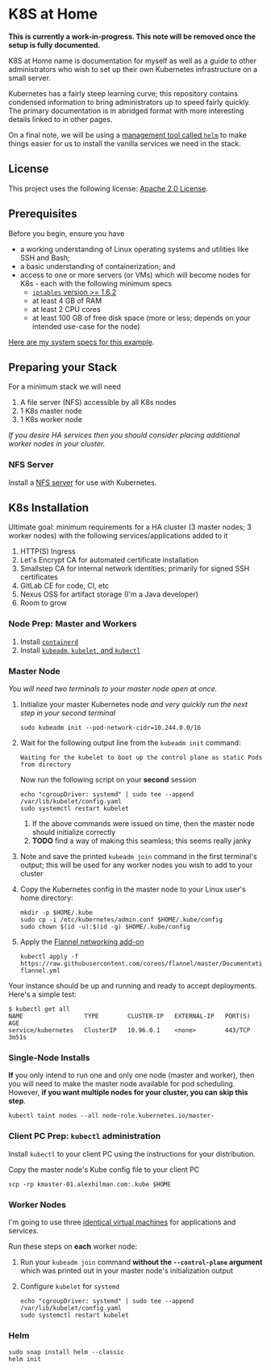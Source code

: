 # K8S at Home

**This is currently a work-in-progress. This note will be removed once the setup is fully documented.**

K8S at Home name is documentation for myself as well as a guide to other administrators who wish to set up their own Kubernetes infrastructure on a small server.

Kubernetes has a fairly steep learning curve; this repository contains condensed information to bring administrators up to speed fairly quickly. The primary documentation is in abridged format with more interesting details linked to in other pages.

On a final note, we will be using a [management tool called `helm`](https://github.com/helm/helm) to make things easier for us to install the vanilla services we need in the stack. 

## License

This project uses the following license: [Apache 2.0 License](LICENSE).

## Prerequisites

Before you begin, ensure you have
* a working understanding of Linux operating systems and utilities like SSH and Bash;
* a basic understanding of containerization; and
* access to one or more servers (or VMs) which will become nodes for K8s - each with the following minimum specs
    * [`iptables` version >= 1.6.2](documentation/iptables-race-condition.md)
    * at least 4 GB of RAM
    * at least 2 CPU cores
    * at least 100 GB of free disk space (more or less; depends on your intended use-case for the node)

[Here are my system specs for this example](documentation/hydra.md).

## Preparing your Stack

For a minimum stack we will need

1. A file server (NFS) accessible by all K8s nodes
1. 1 K8s master node
1. 1 K8s worker node

_If you desire HA services then you should consider placing additional worker nodes in your cluster._

### NFS Server

Install a [NFS server](documentation/vm/nfs-server.md) for use with Kubernetes.

## K8s Installation

Ultimate goal: minimum requirements for a HA cluster (3 master nodes; 3 worker nodes) with the following services/applications added to it
1. HTTP(S) Ingress
1. Let's Encrypt CA for automated certificate installation
1. Smallstep CA for internal network identities; primarily for signed SSH certificates
1. GitLab CE for code, CI, etc
1. Nexus OSS for artifact storage (I'm a Java developer)
1. Room to grow

### Node Prep: Master and Workers

1. Install [`containerd`](documentation/containerd/install-containerd.md)
1. Install [`kubeadm`, `kubelet`, and `kubectl`](documentation/k8s/install-tools.md)

### Master Node

_You will need two terminals to your master node open at once._

1. Initialize your master Kubernetes node _and very quickly run the next step in your second terminal_

    ```shell script
    sudo kubeadm init --pod-network-cidr=10.244.0.0/16
    ```
1. Wait for the following output line from the `kubeadm init` command:
    
    ```plain
    Waiting for the kubelet to boot up the control plane as static Pods from directory
    ```
    
    Now run the following script on your **second** session
    
    ```shell script
    echo "cgroupDriver: systemd" | sudo tee --append /var/lib/kubelet/config.yaml
    sudo systemctl restart kubelet
    ```
    1. If the above commands were issued on time, then the master node should initialize correctly
    1. **TODO** find a way of making this seamless; this seems really janky
1. Note and save the printed `kubeadm join` command in the first terminal's output; this will be used for any worker nodes you wish to add to your cluster
1. Copy the Kubernetes config in the master node to your Linux user's home directory:
    ```shell script
    mkdir -p $HOME/.kube
    sudo cp -i /etc/kubernetes/admin.conf $HOME/.kube/config
    sudo chown $(id -u):$(id -g) $HOME/.kube/config
    ```
1. Apply the [Flannel networking add-on](https://github.com/coreos/flannel#flannel)

    ```shell script
    kubectl apply -f https://raw.githubusercontent.com/coreos/flannel/master/Documentation/kube-flannel.yml
    ```

Your instance should be up and running and ready to accept deployments. Here's a simple test:

```text
$ kubectl get all
NAME                 TYPE        CLUSTER-IP   EXTERNAL-IP   PORT(S)   AGE
service/kubernetes   ClusterIP   10.96.0.1    <none>        443/TCP   3m51s
```

### Single-Node Installs

**If** you only intend to run one and only one node (master and worker), then you will need to make the master node available for pod scheduling. However, **if you want multiple nodes for your cluster, you can skip this step**.

```shell script
kubectl taint nodes --all node-role.kubernetes.io/master-
```

### Client PC Prep: `kubectl` administration

Install `kubectl` to your client PC using the instructions for your distribution.

Copy the master node's Kube config file to your client PC

```shell script
scp -rp kmaster-01.alexhilman.com:.kube $HOME
```

### Worker Nodes

I'm going to use three [identical virtual machines](documentation/vm/worker-node.md) for applications and services.

Run these steps on **each** worker node:

1. Run your `kubeadm join` command **without the `--control-plane` argument** which was printed out in your master node's initialization output
1. Configure `kubelet` for `systemd`

    ```shell script
    echo "cgroupDriver: systemd" | sudo tee --append /var/lib/kubelet/config.yaml
    sudo systemctl restart kubelet
    ```
### Helm

```shell script
sudo snap install helm --classic
helm init
```
